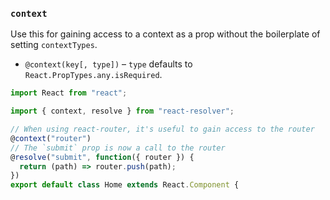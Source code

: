 ### `context`

Use this for gaining access to a context as a prop without the boilerplate
of setting `contextTypes`.

- `@context(key[, type])` – `type` defaults to `React.PropTypes.any.isRequired`.

```js
import React from "react";

import { context, resolve } from "react-resolver";

// When using react-router, it's useful to gain access to the router
@context("router")
// The `submit` prop is now a call to the router
@resolve("submit", function({ router }) {
  return (path) => router.push(path);
})
export default class Home extends React.Component {
```
